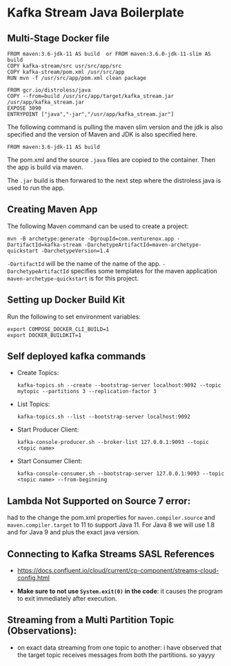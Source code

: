 # Kafka Stream Java Boilerplate

## Multi-Stage Docker file

```
FROM maven:3.6-jdk-11 AS build  or FROM maven:3.6.0-jdk-11-slim AS build
COPY kafka-stream/src usr/src/app/src  
COPY kafka-stream/pom.xml /usr/src/app  
RUN mvn -f /usr/src/app/pom.xml clean package

FROM gcr.io/distroless/java  
COPY --from=build /usr/src/app/target/kafka_stream.jar /usr/app/kafka_stream.jar  
EXPOSE 3090  
ENTRYPOINT ["java","-jar","/usr/app/kafka_stream.jar"]  
```

The following command is pulling the maven slim version and the jdk is also specified and the version of Maven and JDK is also specified here.

```FROM maven:3.6-jdk-11 AS build```

The pom.xml and the source ```.java``` files are copied to the container. Then the app is build via maven.

The ```.jar``` build is then forwared to the next step where the distroless java is used to run the app.

## Creating Maven App
The following Maven command can be used to create a project:
```
mvn -B archetype:generate -DgroupId=com.venturenox.app -DartifactId=kafka-stream -DarchetypeArtifactId=maven-archetype-quickstart -DarchetypeVersion=1.4
```

```-DartifactId``` will be the name of the name of the app.
```-DarchetypeArtifactId``` specifies some templates for the maven application `maven-archetype-quickstart` is for this project.

## Setting up Docker Build Kit
Run the following to set environment variables:
```
export COMPOSE_DOCKER_CLI_BUILD=1
export DOCKER_BUILDKIT=1
```

## Self deployed kafka commands
- Create Topics:
    ```
    kafka-topics.sh --create --bootstrap-server localhost:9092 --topic mytopic --partitions 3 --replication-factor 3
    ```

- List Topics:
    ```
    kafka-topics.sh --list --bootstrap-server localhost:9092
    ```

- Start Producer Client:
    ```
    kafka-console-producer.sh --broker-list 127.0.0.1:9093 --topic <topic name>
    ```
- Start Consumer Client:
    ```
    kafka-console-consumer.sh --bootstrap-server 127.0.0.1:9093 --topic <topic name> --from-beginning
    ```

## Lambda Not Supported on Source 7 error:
had to the change the pom.xml properties for `maven.compiler.source` and `maven.compiler.target` to 11 to support Java 11. For Java 8 we will use 1.8 and for Java 9 and plus the exact java version.

## Connecting to Kafka Streams SASL References
- https://docs.confluent.io/cloud/current/cp-component/streams-cloud-config.html

- **Make sure to not use `System.exit(0)` in the code**: it causes the program to exit immediately after execution. 

## Streaming from a Multi Partition Topic (Observations):
- on exact data streaming from one topic to another: i have observed that the target topic receives messages from both the partitions. so yayyy